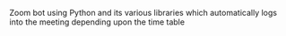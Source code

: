  Zoom bot using Python and its various libraries which automatically logs into the meeting depending upon the time table
